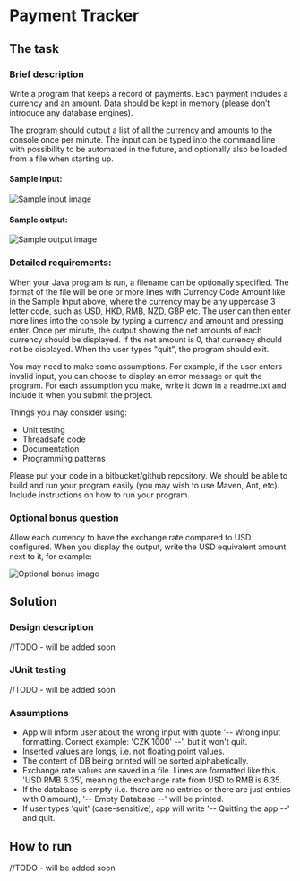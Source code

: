 # Payment Tracker

## The task
### Brief description
Write a program that keeps a record of payments. Each payment includes a currency and an amount. Data should be kept in memory (please don’t introduce any database engines).

The program should output a list of all the currency and amounts to the console once per minute. The input can be typed into the command line with possibility to be automated in the future, and optionally also be loaded from a file when starting up.

#### Sample input:
![Sample input image](https://i.imgur.com/b40MIdS.png)

#### Sample output:
![Sample output image](https://i.imgur.com/Mti3UM8.png)

### Detailed requirements:
When your Java program is run, a filename can be optionally specified. The format of the file will be one or more lines with Currency Code Amount like in the Sample Input above, where the currency may be any uppercase 3 letter code, such as USD, HKD, RMB, NZD, GBP etc. The user can then enter more lines into the console by typing a currency and amount and pressing enter. Once per minute, the output showing the net amounts of each currency should be displayed. If the net amount is 0, that currency should not be displayed. 
When the user types "quit", the program should exit.

You may need to make some assumptions. For example, if the user enters invalid input, you can choose to display an error message or quit the program. For each assumption you make, write it down in a readme.txt and include it when you submit the project.

Things you may consider using:

* Unit testing
* Threadsafe code
* Documentation
* Programming patterns

Please put your code in a bitbucket/github repository. We should be able to build and run your program easily (you may wish to use Maven, Ant, etc). Include instructions on how to run your program.

### Optional bonus question
Allow each currency to have the exchange rate compared to USD configured. When you display the output, write the USD equivalent amount next to it, for example:

![Optional bonus image](https://i.imgur.com/JU2ilqS.png)

## Solution
### Design description 

//TODO - will be added soon

### JUnit testing

//TODO - will be added soon

### Assumptions

* App will inform user about the wrong input with quote '-- Wrong input formatting. Correct example: 'CZK 1000' --', but it won't quit.
* Inserted values are longs, i.e. not floating point values.
* The content of DB being printed will be sorted alphabetically.
* Exchange rate values are saved in a file. Lines are formatted like this 'USD RMB 6.35', meaning the exchange rate from USD to RMB is 6.35.
* If the database is empty (i.e. there are no entries or there are just entries with 0 amount), '-- Empty Database --' will be printed.
* If user types 'quit' (case-sensitive), app will write '-- Quitting the app --' and quit.

## How to run

//TODO - will be added soon


